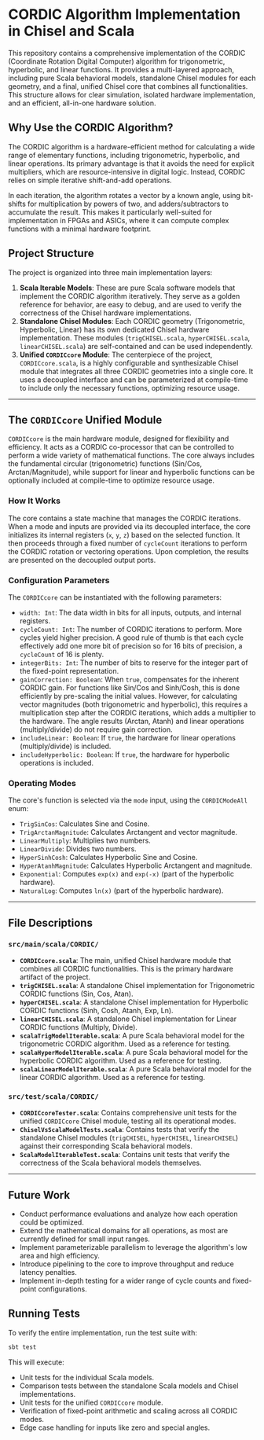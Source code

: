 # CORDIC Algorithm Implementation in Chisel and Scala

This repository contains a comprehensive implementation of the CORDIC (Coordinate Rotation Digital Computer) algorithm for trigonometric, hyperbolic, and linear functions. It provides a multi-layered approach, including pure Scala behavioral models, standalone Chisel modules for each geometry, and a final, unified Chisel core that combines all functionalities. This structure allows for clear simulation, isolated hardware implementation, and an efficient, all-in-one hardware solution.

## Why Use the CORDIC Algorithm?

The CORDIC algorithm is a hardware-efficient method for calculating a wide range of elementary functions, including trigonometric, hyperbolic, and linear operations. Its primary advantage is that it avoids the need for explicit multipliers, which are resource-intensive in digital logic. Instead, CORDIC relies on simple iterative shift-and-add operations.

In each iteration, the algorithm rotates a vector by a known angle, using bit-shifts for multiplication by powers of two, and adders/subtractors to accumulate the result. This makes it particularly well-suited for implementation in FPGAs and ASICs, where it can compute complex functions with a minimal hardware footprint.

## Project Structure

The project is organized into three main implementation layers:

1.  **Scala Iterable Models**: These are pure Scala software models that implement the CORDIC algorithm iteratively. They serve as a golden reference for behavior, are easy to debug, and are used to verify the correctness of the Chisel hardware implementations.
2.  **Standalone Chisel Modules**: Each CORDIC geometry (Trigonometric, Hyperbolic, Linear) has its own dedicated Chisel hardware implementation. These modules (`trigCHISEL.scala`, `hyperCHISEL.scala`, `linearCHISEL.scala`) are self-contained and can be used independently.
3.  **Unified `CORDICcore` Module**: The centerpiece of the project, `CORDICcore.scala`, is a highly configurable and synthesizable Chisel module that integrates all three CORDIC geometries into a single core. It uses a decoupled interface and can be parameterized at compile-time to include only the necessary functions, optimizing resource usage.

---

## The `CORDICcore` Unified Module

`CORDICcore` is the main hardware module, designed for flexibility and efficiency. It acts as a CORDIC co-processor that can be controlled to perform a wide variety of mathematical functions. The core always includes the fundamental circular (trigonometric) functions (Sin/Cos, Arctan/Magnitude), while support for linear and hyperbolic functions can be optionally included at compile-time to optimize resource usage.

### How It Works
The core contains a state machine that manages the CORDIC iterations. When a mode and inputs are provided via its decoupled interface, the core initializes its internal registers (`x`, `y`, `z`) based on the selected function. It then proceeds through a fixed number of `cycleCount` iterations to perform the CORDIC rotation or vectoring operations. Upon completion, the results are presented on the decoupled output ports.

### Configuration Parameters
The `CORDICcore` can be instantiated with the following parameters:

-   `width: Int`: The data width in bits for all inputs, outputs, and internal registers.
-   `cycleCount: Int`: The number of CORDIC iterations to perform. More cycles yield higher precision. A good rule of thumb is that each cycle effectively add one more bit of precision so for 16 bits of precision, a `cycleCount` of 16 is plenty.
-   `integerBits: Int`: The number of bits to reserve for the integer part of the fixed-point representation.
-   `gainCorrection: Boolean`: When `true`, compensates for the inherent CORDIC gain. For functions like Sin/Cos and Sinh/Cosh, this is done efficiently by pre-scaling the initial values. However, for calculating vector magnitudes (both trigonometric and hyperbolic), this requires a multiplication step after the CORDIC iterations, which adds a multiplier to the hardware. The angle results (Arctan, Atanh) and linear operations (multiply/divide) do not require gain correction.
-   `includeLinear: Boolean`: If `true`, the hardware for linear operations (multiply/divide) is included.
-   `includeHyperbolic: Boolean`: If `true`, the hardware for hyperbolic operations is included.

### Operating Modes
The core's function is selected via the `mode` input, using the `CORDICModeAll` enum:

-   `TrigSinCos`: Calculates Sine and Cosine.
-   `TrigArctanMagnitude`: Calculates Arctangent and vector magnitude.
-   `LinearMultiply`: Multiplies two numbers.
-   `LinearDivide`: Divides two numbers.
-   `HyperSinhCosh`: Calculates Hyperbolic Sine and Cosine.
-   `HyperAtanhMagnitude`: Calculates Hyperbolic Arctangent and magnitude.
-   `Exponential`: Computes `exp(x)` and `exp(-x)` (part of the hyperbolic hardware).
-   `NaturalLog`: Computes `ln(x)` (part of the hyperbolic hardware).

---

## File Descriptions

### `src/main/scala/CORDIC/`

-   **`CORDICcore.scala`**: The main, unified Chisel hardware module that combines all CORDIC functionalities. This is the primary hardware artifact of the project.
-   **`trigCHISEL.scala`**: A standalone Chisel implementation for Trigonometric CORDIC functions (Sin, Cos, Atan).
-   **`hyperCHISEL.scala`**: A standalone Chisel implementation for Hyperbolic CORDIC functions (Sinh, Cosh, Atanh, Exp, Ln).
-   **`linearCHISEL.scala`**: A standalone Chisel implementation for Linear CORDIC functions (Multiply, Divide).
-   **`scalaTrigModelIterable.scala`**: A pure Scala behavioral model for the trigonometric CORDIC algorithm. Used as a reference for testing.
-   **`scalaHyperModelIterable.scala`**: A pure Scala behavioral model for the hyperbolic CORDIC algorithm. Used as a reference for testing.
-   **`scalaLinearModelIterable.scala`**: A pure Scala behavioral model for the linear CORDIC algorithm. Used as a reference for testing.

### `src/test/scala/CORDIC/`

-   **`CORDICcoreTester.scala`**: Contains comprehensive unit tests for the unified `CORDICcore` Chisel module, testing all its operational modes.
-   **`ChiselVsScalaModelTests.scala`**: Contains tests that verify the standalone Chisel modules (`trigCHISEL`, `hyperCHISEL`, `linearCHISEL`) against their corresponding Scala behavioral models.
-   **`ScalaModelIterableTest.scala`**: Contains unit tests that verify the correctness of the Scala behavioral models themselves.

---

## Future Work

-   Conduct performance evaluations and analyze how each operation could be optimized.
-   Extend the mathematical domains for all operations, as most are currently defined for small input ranges.
-   Implement parameterizable parallelism to leverage the algorithm's low area and high efficiency.
-   Introduce pipelining to the core to improve throughput and reduce latency penalties.
-   Implement in-depth testing for a wider range of cycle counts and fixed-point configurations.

## Running Tests

To verify the entire implementation, run the test suite with:

```bash
sbt test
```

This will execute:
-   Unit tests for the individual Scala models.
-   Comparison tests between the standalone Scala models and Chisel implementations.
-   Unit tests for the unified `CORDICcore` module.
-   Verification of fixed-point arithmetic and scaling across all CORDIC modes.
-   Edge case handling for inputs like zero and special angles.
